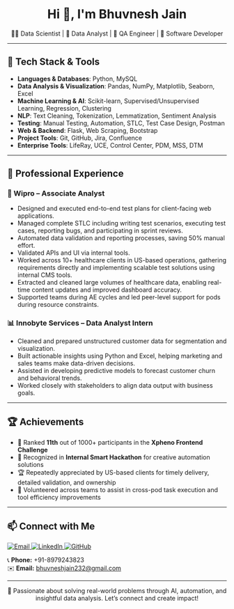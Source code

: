 <h1 align="center">Hi 👋, I'm Bhuvnesh Jain</h1>

<p align="center">
  👨‍💻 Data Scientist | 🧠 Data Analyst | 🧪 QA Engineer | 🤖 Software Developer 
</p>

---

## 🔧 Tech Stack & Tools

- **Languages & Databases**: Python, MySQL  
- **Data Analysis & Visualization**: Pandas, NumPy, Matplotlib, Seaborn, Excel  
- **Machine Learning & AI**: Scikit-learn, Supervised/Unsupervised Learning, Regression, Clustering  
- **NLP**: Text Cleaning, Tokenization, Lemmatization, Sentiment Analysis  
- **Testing**: Manual Testing, Automation, STLC, Test Case Design, Postman
- **Web & Backend**: Flask, Web Scraping, Bootstrap  
- **Project Tools**: Git, GitHub, Jira, Confluence  
- **Enterprise Tools**: LifeRay, UCE, Control Center, PDM, MSS, DTM

---

## 💼 Professional Experience

### 🚀 Wipro – Associate Analyst 

- Designed and executed end-to-end test plans for client-facing web applications.
- Managed complete STLC including writing test scenarios, executing test cases, reporting bugs, and participating in sprint reviews.
- Automated data validation and reporting processes, saving 50% manual effort.
- Validated APIs and UI via internal tools.
- Worked across 10+ healthcare clients in US-based operations, gathering requirements directly and implementing scalable test solutions using internal CMS tools.
- Extracted and cleaned large volumes of healthcare data, enabling real-time content updates and improved dashboard accuracy.
- Supported teams during AE cycles and led peer-level support for pods during resource constraints.

### 📊 Innobyte Services – Data Analyst Intern  

- Cleaned and prepared unstructured customer data for segmentation and visualization.
- Built actionable insights using Python and Excel, helping marketing and sales teams make data-driven decisions.
- Assisted in developing predictive models to forecast customer churn and behavioral trends.
- Worked closely with stakeholders to align data output with business goals.

---

## 🏆 Achievements

- 🥇 Ranked **11th** out of 1000+ participants in the **Xpheno Frontend Challenge**
- 🏅 Recognized in **Internal Smart Hackathon** for creative automation solutions
- 🏆 Repeatedly appreciated by US-based clients for timely delivery, detailed validation, and ownership
- 🧠 Volunteered across teams to assist in cross-pod task execution and tool efficiency improvements

---

## 📫 Connect with Me

<p align="left">
  <a href="mailto:bhuvneshjain232@gmail.com" target="_blank">
    <img src="https://img.shields.io/badge/Gmail-D14836?style=for-the-badge&logo=gmail&logoColor=white" alt="Email">
  </a>
  <a href="https://www.linkedin.com/in/bhuvnesh-jain-2b7a251bb/" target="_blank">
    <img src="https://img.shields.io/badge/LinkedIn-0A66C2?style=for-the-badge&logo=linkedin&logoColor=white" alt="LinkedIn">
  </a>
  <a href="https://github.com/Bhuvneshjai" target="_blank">
    <img src="https://img.shields.io/badge/GitHub-181717?style=for-the-badge&logo=github&logoColor=white" alt="GitHub">
  </a>
</p>

📞 **Phone:** +91-8979243823 <br>
✉️ **Email:** bhuvneshjain232@gmail.com  

---

<p align="center">
  🚀 Passionate about solving real-world problems through AI, automation, and insightful data analysis. Let’s connect and create impact!
</p>
